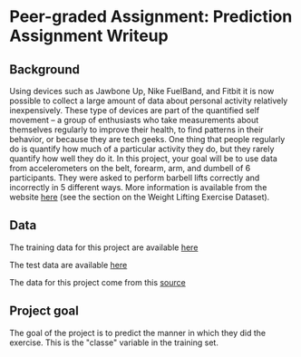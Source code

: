 # Peer-graded Assignment: Prediction Assignment Writeup

## Background

Using devices such as Jawbone Up, Nike FuelBand, and Fitbit it is now possible to collect a large amount of data about personal activity relatively inexpensively. These type of devices are part of the quantified self movement – a group of enthusiasts who take measurements about themselves regularly to improve their health, to find patterns in their behavior, or because they are tech geeks. One thing that people regularly do is quantify how much of a particular activity they do, but they rarely quantify how well they do it. In this project, your goal will be to use data from accelerometers on the belt, forearm, arm, and dumbell of 6 participants. They were asked to perform barbell lifts correctly and incorrectly in 5 different ways. More information is available from the website [here](http://web.archive.org/web/20161224072740/http:/groupware.les.inf.puc-rio.br/har) (see the section on the Weight Lifting Exercise Dataset).

## Data

The training data for this project are available [here](https://d396qusza40orc.cloudfront.net/predmachlearn/pml-training.csv)

The test data are available  [here](https://d396qusza40orc.cloudfront.net/predmachlearn/pml-testing.csv)

The data for this project come from this [source](http://web.archive.org/web/20161224072740/http:/groupware.les.inf.puc-rio.br/har)

## Project goal

The goal of the project is to predict the manner in which they did the exercise. This is the "classe" variable in the training set.
